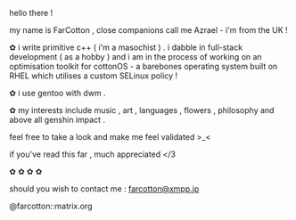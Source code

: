 hello there !

my name is FarCotton , close companions call me Azrael - i'm from the UK !

✿ i write primitive c++ ( i'm a masochist ) . i dabble in full-stack development ( as a hobby ) and i am in the process of working on an optimisation toolkit for cottonOS - a barebones operating system built on RHEL which utilises a custom SELinux policy ! 

✿ i use gentoo with dwm .

✿ my interests include music , art , languages , flowers , philosophy and above all genshin impact .

feel free to take a look and make me feel validated >_<

if you've read this far , much appreciated </3


✿
✿
✿
✿

should you wish to contact me :
farcotton@xmpp.jp

@farcotton::matrix.org
